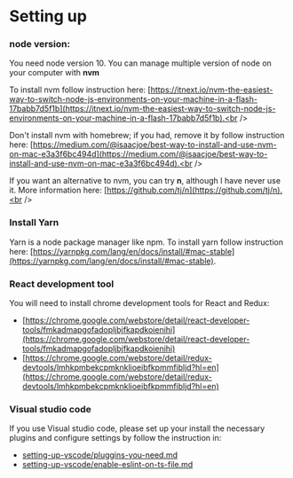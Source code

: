# Setting up


### node version:
You need node version 10.
You can manage multiple version of node on your computer with **nvm**

To install nvm follow instruction here: [https://itnext.io/nvm-the-easiest-way-to-switch-node-js-environments-on-your-machine-in-a-flash-17babb7d5f1b](https://itnext.io/nvm-the-easiest-way-to-switch-node-js-environments-on-your-machine-in-a-flash-17babb7d5f1b).<br />

Don't install nvm with homebrew; if you had, remove it by follow instruction here: [https://medium.com/@isaacjoe/best-way-to-install-and-use-nvm-on-mac-e3a3f6bc494d](https://medium.com/@isaacjoe/best-way-to-install-and-use-nvm-on-mac-e3a3f6bc494d).<br />

If you want an alternative to nvm, you can try **n**, although I have never use it. More information here: [https://github.com/tj/n](https://github.com/tj/n).<br />

### Install Yarn
Yarn is a node package manager like npm.
To install yarn follow instruction here: [https://yarnpkg.com/lang/en/docs/install/#mac-stable](https://yarnpkg.com/lang/en/docs/install/#mac-stable).


### React development tool

You will need to install chrome development tools for React and Redux:
  - [https://chrome.google.com/webstore/detail/react-developer-tools/fmkadmapgofadopljbjfkapdkoienihi](https://chrome.google.com/webstore/detail/react-developer-tools/fmkadmapgofadopljbjfkapdkoienihi)
  - [https://chrome.google.com/webstore/detail/redux-devtools/lmhkpmbekcpmknklioeibfkpmmfibljd?hl=en](https://chrome.google.com/webstore/detail/redux-devtools/lmhkpmbekcpmknklioeibfkpmmfibljd?hl=en)


### Visual studio code

If you use Visual studio code, please set up your install the necessary plugins and configure settings by follow the instruction in:
 - [setting-up-vscode/pluggins-you-need.md](./setting-up-vscode/pluggins-you-need.md)
 - [setting-up-vscode/enable-eslint-on-ts-file.md](./setting-up-vscode/enable-eslint-on-ts-file.md)

